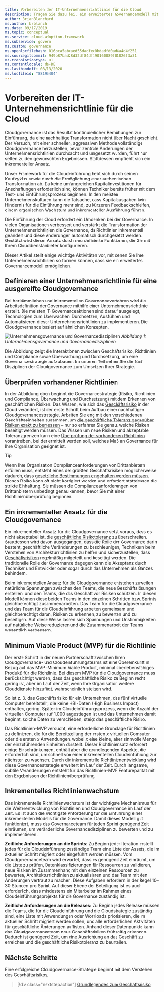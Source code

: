 ```yaml
---
title: Vorbereiten der IT-Unternehmensrichtlinie für die Cloud
description: Tragen Sie dazu bei, ein erweitertes Governancemodell mit Schlüsselaktivitäten wie inkrementelle Änderungen der Unternehmensrichtlinien und automatisierte Durchsetzung zu ermöglichen.
author: BrianBlanchard
ms.author: brblanch
ms.date: 09/17/2019
ms.topic: conceptual
ms.service: cloud-adoption-framework
ms.subservice: govern
ms.custom: governance
ms.openlocfilehash: 016bca5abeaed55dadfec0bdadfd0ad4a4d4f251
ms.sourcegitcommit: 949b87bad28d32df84df190160089f01826f3a31
ms.translationtype: HT
ms.contentlocale: de-DE
ms.lasthandoff: 08/13/2020
ms.locfileid: "88195404"
---
```

# <a name="prepare-corporate-it-policy-for-the-cloud"></a>Vorbereiten der IT-Unternehmensrichtlinie für die Cloud

Cloudgovernance ist das Resultat kontinuierlicher Bemühungen zur Einführung, da eine nachhaltige Transformation nicht über Nacht geschieht. Der Versuch, mit einer schnellen, aggressiven Methode vollständige Cloudgovernance herzustellen, bevor zentrale Änderungen der Unternehmensrichtlinien durchdacht und umgesetzt wurden, führt nur selten zu den gewünschten Ergebnissen. Stattdessen empfiehlt sich ein inkrementeller Ansatz.

Unser Framework für die Cloudeinführung hebt sich durch seinen Kaufzyklus sowie durch die Ermöglichung einer authentischen Transformation ab. Da keine umfangreichen Kapitalinvestitionen für Anschaffungen erforderlich sind, können Techniker bereits früher mit dem Test- und Einführungsprozess beginnen. In den meisten Unternehmenskulturen kann die Tatsache, dass Kapitalausgaben kein Hindernis für die Einführung mehr sind, zu kürzeren Feedbackschleifen, einem organischen Wachstum und inkrementeller Ausführung führen.

Die Einführung der Cloud erfordert ein Umdenken bei der Governance. In vielen Organisationen verbessert und verstärkt die Transformation der Unternehmensrichtlinien die Governance, da Richtlinien inkrementell geändert und diese Änderungen automatisch durchgesetzt werden. Gestützt wird dieser Ansatz durch neu definierte Funktionen, die Sie mit Ihrem Clouddienstanbieter konfigurieren.

Dieser Artikel stellt einige wichtige Aktivitäten vor, mit denen Sie Ihre Unternehmensrichtlinien so formen können, dass sie ein erweitertes Governancemodell ermöglichen.

## <a name="define-corporate-policy-to-mature-cloud-governance"></a>Definieren einer Unternehmensrichtlinie für eine ausgereifte Cloudgovernance

Bei herkömmlichen und inkrementellen Governanceverfahren wird die Arbeitsdefinition der Governance mithilfe einer Unternehmensrichtlinie erstellt. Die meisten IT-Governanceaktionen sind darauf ausgelegt, Technologien zum Überwachen, Durchsetzen, Ausführen und Automatisieren dieser Unternehmensrichtlinien zu implementieren. Die Cloudgovernance basiert auf ähnlichen Konzepten.

![Unternehmensgovernance und Governancedisziplinen](../../_images/operational-transformation-govern-large.png)
_Abbildung 1: Unternehmensgovernance und Governancedisziplinen_

Die Abbildung zeigt die Interaktionen zwischen Geschäftsrisiko, Richtlinien und Compliance sowie Überwachung und Durchsetzung, um eine Governancestrategie aufzubauen. Im unteren Teil sehen Sie die fünf Disziplinen der Cloudgovernance zum Umsetzen Ihrer Strategie.

## <a name="review-existing-policies"></a>Überprüfen vorhandener Richtlinien

In der Abbildung oben beginnt die Governancestrategie (Risiko, Richtlinien und Compliance, Überwachung und Durchsetzung) mit dem Erkennen von geschäftlichen Risiken. Das Wissen, wie sich das [Geschäftsrisiko](./business-risk.md) in der Cloud verändert, ist der erste Schritt beim Aufbau einer nachhaltigen Cloudgovernancestrategie. Arbeiten Sie eng mit den verschiedenen Geschäftseinheiten zusammen, um [die geschäftliche Toleranz gegenüber Risiken exakt zu bemessen](./risk-tolerance.md) – nur so erfahren Sie genau, welche Risiken beseitigt werden müssen. Das Wissen um neue Risiken und akzeptable Toleranzgrenzen kann eine [Überprüfung der vorhandenen Richtlinien](./cloud-policy-review.md) vorantreiben, bei der ermittelt werden soll, welches Maß an Governance für Ihre Organisation geeignet ist.

> [!TIP]
> Wenn Ihre Organisation Complianceanforderungen von Drittanbietern erfüllen muss, entsteht eines der größten Geschäftsrisiken möglicherweise dadurch, dass [gesetzliche Bestimmungen eingehalten werden müssen](./regulatory-compliance.md). Dieses Risiko kann oft nicht korrigiert werden und erfordert stattdessen die strikte Einhaltung. Sie müssen die Complianceanforderungen von Drittanbietern unbedingt genau kennen, bevor Sie mit einer Richtlinienüberprüfung beginnen.

## <a name="an-incremental-approach-to-cloud-governance"></a>Ein inkrementeller Ansatz für die Cloudgovernance

Ein inkrementeller Ansatz für die Cloudgovernance setzt voraus, dass es nicht akzeptabel ist, die [geschäftliche Risikotoleranz](./risk-tolerance.md) zu überschreiten. Stattdessen wird davon ausgegangen, dass die Rolle der Governance darin besteht, geschäftliche Veränderungen zu beschleunigen, Technikern beim Verstehen von Architekturrichtlinien zu helfen und sicherzustellen, dass [Geschäftsrisiken](./business-risk.md) regelmäßig mitgeteilt und beseitigt werden. Die traditionelle Rolle der Governance dagegen kann die Akzeptanz durch Techniker und Entwickler oder sogar durch das Unternehmen als Ganzes behindern.

Beim inkrementellen Ansatz für die Cloudgovernance entstehen zuweilen natürliche Spannungen zwischen den Teams, die neue Geschäftslösungen erstellen, und den Teams, die das Geschäft vor Risiken schützen. In diesen Modell können diese beiden Teams in den einzelnen Schritten bzw. Sprints gleichberechtigt zusammenarbeiten. Das Team für die Cloudgovernance und das Team für die Cloudeinführung arbeiten gemeinsam und gleichberechtigt daran, Risiken zu erkennen, zu bewerten und zu beseitigen. Auf diese Weise lassen sich Spannungen und Unstimmigkeiten auf natürliche Weise reduzieren und die Zusammenarbeit der Teams wesentlich verbessern.

## <a name="minimum-viable-product-mvp-for-policy"></a>Minimum Viable Product (MVP) für die Richtlinie

Der erste Schritt in der neuen Partnerschaft zwischen Ihren Cloudgovernance- und Cloudeinführungsteams ist eine Übereinkunft in Bezug auf das MVP (Minimum Viable Product, minimal überlebensfähiges Produkt) für die Richtlinie. Bei diesem MVP für die Cloudgovernance muss berücksichtigt werden, dass das geschäftliche Risiko zu Beginn recht gering ist, aber im Lauf der Zeit, wenn Ihre Organisation weitere Clouddienste hinzufügt, wahrscheinlich steigen wird.

<!-- cSpell:ignore HBI -->

So ist z. B. das Geschäftsrisiko für ein Unternehmen, das fünf virtuelle Computer bereitstellt, die keine HBI-Daten (High Business Impact) enthalten, gering. Später im Cloudeinführungsprozess, wenn die Anzahl der virtuellen Computer auf 1.000 angestiegen ist und das Unternehmen damit beginnt, solche Daten zu verschieben, steigt das geschäftliche Risiko.

Das Richtlinien-MVP versucht, eine erforderliche Grundlage für Richtlinien zu definieren, die für die Bereitstellung der ersten *x* virtuellen Computer oder die ersten *x* Anwendungen, wobei *x* eine kleine, aber sinnvolle Menge der einzuführenden Einheiten darstellt. Dieser Richtliniensatz erfordert einige Einschränkungen, enthält aber die grundlegenden Aspekte, die erforderlich sind, um schnell von einer inkrementellen Cloudeinführung zur nächsten zu wachsen. Durch die inkrementelle Richtlinienentwicklung wird diese Governancestrategie erweitert im Lauf der Zeit. Durch langsame, subtile Veränderungen entsteht für das Richtlinien-MVP Featureparität mit den Ergebnissen der Richtlinienüberprüfung.

## <a name="incremental-policy-growth"></a>Inkrementelles Richtlinienwachstum

Das inkrementelle Richtlinienwachstum ist der wichtigste Mechanismus für die Weiterentwicklung von Richtlinien und Cloudgovernance im Lauf der Zeit. Es ist auch die wichtigste Anforderung für die Einführung eines inkrementellen Modells für die Governance. Damit dieses Modell gut funktioniert, muss das Governanceteam für jeden Sprint genügend Zeit einräumen, um veränderliche Governancedisziplinen zu bewerten und zu implementieren.

**Zeitliche Anforderungen an die Sprints**: Zu Beginn jeder Iteration erstellt jedes für die Cloudeinführung zuständige Team eine Liste der Assets, die im aktuellen Schritt migriert oder eingeführt werden müssen. Vom Cloudgovernanceteam wird erwartet, dass es genügend Zeit einräumt, um die Liste zu prüfen, Datenklassifizierungen für Ressourcen zu validieren, neue Risiken im Zusammenhang mit den einzelnen Ressourcen zu bewerten, Architekturrichtlinien zu aktualisieren und das Team mit den Änderungen vertraut zu machen. Diese Aufgaben erfordern in der Regel 10–30 Stunden pro Sprint. Auf dieser Ebene der Beteiligung ist es auch erforderlich, dass mindestens ein Mitarbeiter im Rahmen eines Cloudeinführungsprojekts für die Governance zuständig ist.

**Zeitliche Anforderungen an die Releases:** Zu Beginn jedes Release müssen die Teams, die für die Cloudeinführung und die Cloudstrategie zuständig sind, eine Liste mit Anwendungen oder Workloads priorisieren, die im aktuellen Schritt migriert werden sollen, und alle erforderlichen Aktivitäten für geschäftliche Änderungen auflisten. Anhand dieser Datenpunkte kann das Cloudgovernanceteam neue Geschäftsrisiken frühzeitig erkennen. Dadurch ist genügend Zeit, um eine Ausrichtung an das Geschäft zu erreichen und die geschäftliche Risikotoleranz zu beurteilen.

## <a name="next-steps"></a>Nächste Schritte

Eine erfolgreiche Cloudgovernance-Strategie beginnt mit dem Verstehen des Geschäftsrisikos.

> [!div class="nextstepaction"]
> [Grundlegendes zum Geschäftsrisiko](./business-risk.md)
